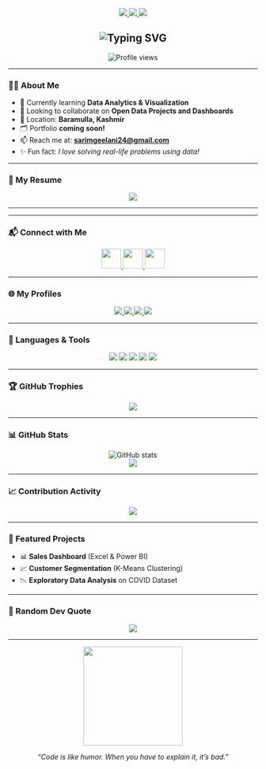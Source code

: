 <!-- 🌟 Sarim's GitHub Profile README 🌟 -->

<!-- Badges Section -->
<div id="badges" align="center">
    <a href="https://www.linkedin.com/in/sarim-syed-9b31a02bb" target="_blank">
        <img src="https://img.shields.io/badge/LinkedIn-blue?style=for-the-badge&logo=linkedin&logoColor=white"/>
    </a>
    <a href="mailto:sarimgeelani24@gmail.com" target="_blank">
        <img src="https://img.shields.io/badge/Gmail-sarimgeelani24@gmail.com-red?style=for-the-badge&logo=gmail&logoColor=white"/>
    </a>
    <a href="https://www.instagram.com/sarim______geelani" target="_blank">
        <img src="https://img.shields.io/badge/Instagram-Follow--me-E4405F?style=for-the-badge&logo=instagram&logoColor=white"/>
    </a>
</div>

<!-- Typing Animation -->
<h2 align="center">
  <img src="https://readme-typing-svg.herokuapp.com?font=Fira+Code&pause=1000&center=true&width=500&lines=Hi+%F0%9F%91%8B%2C+I'm+Sarim+Hameed;Data+Analytics+Enthusiast;Aspiring+Data+Scientist;Lifelong+Learner" alt="Typing SVG"/>
</h2>

<!-- Profile Views -->
<p align="center">
    <img src="https://komarev.com/ghpvc/?username=sarimhameed-code&label=Profile%20views&color=0e75b6&style=flat" alt="Profile views"/>
</p>

---

### 👨‍💻 About Me  
- 🌟 Currently learning **Data Analytics & Visualization**  
- 🤝 Looking to collaborate on **Open Data Projects and Dashboards**  
- 📍 Location: **Baramulla, Kashmir**  
- 🗂️ Portfolio **coming soon!**  
- 📫 Reach me at: **sarimgeelani24@gmail.com**  
- ✨ Fun fact: *I love solving real-life problems using data!*  

---

### 📄 My Resume
<p align="center">
  <a href="https://github.com/sarimhameed-code/sarimhameed-code/blob/main/resume.pdf" target="_blank">
    <img src="https://img.shields.io/badge/View%20My%20Resume-blue?style=for-the-badge&logo=adobe-acrobat-reader&logoColor=white"/>
  </a>
</p>

---
---

### 📬 Connect with Me
<p align="center">
  <a href="https://www.linkedin.com/in/sarimhameed" target="_blank">
    <img src="https://img.icons8.com/color/48/000000/linkedin.png" width="40"/>
  </a>
  <a href="mailto:sarimgeelani24@gmail.com" target="_blank">
    <img src="https://img.icons8.com/color/48/000000/gmail--v1.png" width="40"/>
  </a>
  <a href="https://www.instagram.com/sarim______geelani" target="_blank">
    <img src="https://img.icons8.com/color/48/000000/instagram-new.png" width="40"/>
  </a>
</p>

---
### 🌐 My Profiles
<p align="center">
  <a href="https://share.streamlit.io/user/sarimhameed-code" target="_blank">
    <img src="https://img.shields.io/badge/Streamlit-App-FF4B4B?style=for-the-badge&logo=streamlit&logoColor=white"/>
  </a>
  <a href="https://huggingface.co/sarimhameed" target="_blank">
    <img src="https://img.shields.io/badge/HuggingFace-FFAE1A?style=for-the-badge&logo=huggingface&logoColor=white"/>
  </a>
  <a href="https://leetcode.com/u/sarimhameed" target="_blank">
    <img src="https://img.shields.io/badge/LeetCode-FFA116?style=for-the-badge&logo=leetcode&logoColor=white"/>
  </a>
  <a href="https://www.kaggle.com/sarimhameed" target="_blank">
    <img src="https://img.shields.io/badge/Kaggle-20BEFF?style=for-the-badge&logo=kaggle&logoColor=white"/>
  </a>
</p>

---

### 🚀 Languages & Tools
<p align="center">
  <img src="https://img.shields.io/badge/Python-3776AB?style=for-the-badge&logo=python&logoColor=white"/>
  <img src="https://img.shields.io/badge/Excel-217346?style=for-the-badge&logo=microsoft-excel&logoColor=white"/>
  <img src="https://img.shields.io/badge/MySQL-005C84?style=for-the-badge&logo=mysql&logoColor=white"/>
  <img src="https://img.shields.io/badge/Pandas-150458?style=for-the-badge&logo=pandas&logoColor=white"/>
  <img src="https://img.shields.io/badge/Seaborn-34A4EB?style=for-the-badge&logoColor=white"/>
</p>

---

### 🏆 GitHub Trophies
<p align="center">
  <img src="https://github-profile-trophy.vercel.app/?username=sarimhameed-code&theme=radical&no-frame=true&no-bg=false&margin-w=4"/>
</p>

---

### 📊 GitHub Stats
<p align="center">
  <img src="https://github-readme-stats.vercel.app/api?username=sarimhameed-code&show_icons=true&theme=radical" alt="GitHub stats"/>
  <br>
  <img src="https://github-readme-stats.vercel.app/api/top-langs/?username=sarimhameed-code&layout=compact&theme=radical"/>
</p>

---

### 📈 Contribution Activity
<p align="center">
  <img src="https://github-readme-activity-graph.vercel.app/graph?username=sarimhameed-code&theme=react-dark"/>
</p>

---

### 📂 Featured Projects
- 📊 **Sales Dashboard** (Excel & Power BI)  
- 📈 **Customer Segmentation** (K-Means Clustering)  
- 📉 **Exploratory Data Analysis** on COVID Dataset  

---

### 🧠 Random Dev Quote
<p align="center">
  <img src="https://quotes-github-readme.vercel.app/api?type=horizontal&theme=radical"/>
</p>

---

<div align="center">
  <img src="https://media.giphy.com/media/qgQUggAC3Pfv687qPC/giphy.gif" width="200"/>
  <p><em>“Code is like humor. When you have to explain it, it’s bad.”</em></p>
</div>
